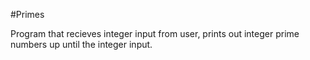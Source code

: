 #Primes

Program that recieves integer input from user, prints out integer prime numbers up until the integer input.
